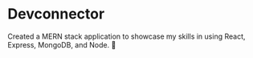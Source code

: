 # Devconnector
Created a MERN stack application to showcase my skills in using React, Express, MongoDB, and Node. :robot:
